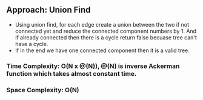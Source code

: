 ## Approach: Union Find
* Using union find, for each edge create a union between the two if not connected yet and reduce the connected component numbers by 1. And if already connected then there is a cycle return false becuase tree can't have a cycle.
* If in the end we have one connected component then it is a valid tree.
​
### Time Complexity: O(N x @(N)), @(N) is inverse Ackerman function which takes almost constant time.
### Space Complexity: O(N)